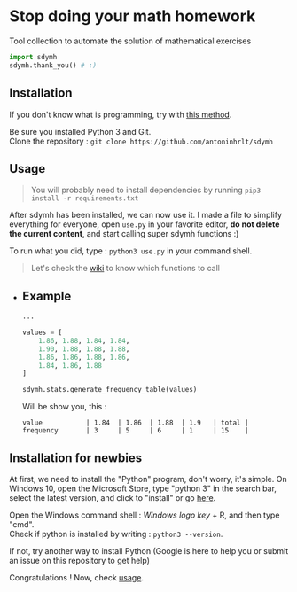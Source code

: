 # Stop doing your math homework
Tool collection to automate the solution of mathematical exercises

```py
import sdymh
sdymh.thank_you() # :)
```

## Installation
If you don't know what is programming, try with [this method](#installation-for-newbies).

Be sure you installed Python 3 and Git. \
Clone the repository : `git clone https://github.com/antoninhrlt/sdymh`

## Usage
> You will probably need to install dependencies by running `pip3 install -r requirements.txt`
> 
After sdymh has been installed, we can now use it. I made a file to simplify 
everything for everyone, open `use.py` in your favorite editor, **do not delete
the current content**, and start calling super sdymh functions :)

To run what you did, type : `python3 use.py` in your command shell.

> Let's check the [wiki](https://github.com/antoninhrlt/sdymh/wiki) to know
> which functions to call

 - ## Example
    ```py
    ...

    values = [
        1.86, 1.88, 1.84, 1.84, 
        1.90, 1.88, 1.88, 1.88, 
        1.86, 1.86, 1.88, 1.86, 
        1.84, 1.86, 1.88
    ]

    sdymh.stats.generate_frequency_table(values)
    ```
    Will be show you, this :
    ```
    value           | 1.84  | 1.86  | 1.88  | 1.9   | total | 
    frequency       | 3     | 5     | 6     | 1     | 15    |
    ```

## Installation for newbies
At first, we need to install the "Python" program, don't worry, it's simple.
On Windows 10, open the Microsoft Store, type "python 3" in the search bar, 
select the latest version, and click to "install" or go [here](https://python.org).

Open the Windows command shell : *Windows logo key* + R, and then type "cmd". \
Check if python is installed by writing : `python3 --version`.

If not, try another way to install Python (Google is here to help you or submit
an issue on this repository to get help)

Congratulations ! Now, check [usage](#usage).
